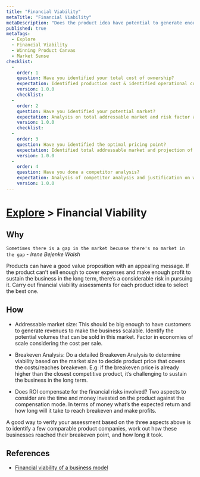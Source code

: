 ```yaml
---
title: "Financial Viability"
metaTitle: "Financial Viability"
metaDescription: "Does the product idea have potential to generate enough revenue to sustain the business and cover the costs. It’s what helps you select the best product idea that provides the best ROI."
published: true
metaTags:
  - Explore
  - Financial Viability
  - Winning Product Canvas
  - Market Sense
checklist: 
  -
    order: 1
    question: Have you identified your total cost of ownership?
    expectation: Identified production cost & identified operational cost to determine the breakeven cost.
    version: 1.0.0
    checklist: 
  -
    order: 2
    question: Have you identified your potential market?
    expectation: Analysis on total addressable market and risk factor analysis of each demography.
    version: 1.0.0
    checklist: 
  -
    order: 3
    question: Have you identified the optimal pricing point?
    expectation: Identified total addressable market and projection of sales revenue at different pricing points. 
    version: 1.0.0
  -
    order: 4
    question: Have you done a competitor analysis?
    expectation: Analysis of competitor analysis and justification on why would customers favor our product at the specified price point. 
    version: 1.0.0
---
```

# [Explore](../1-explore.md) > Financial Viability

## Why

`Sometimes there is a gap in the market becuase there's no market in the gap` - _Irene Bejenke Walsh_

Products can have a good value proposition with an appealing message. If the product can’t sell enough to cover expenses and make enough profit to sustain the business in the long term, there’s a considerable risk in pursuing it. Carry out financial viability assessments for each product idea to select the best one.


## How

- Addressable market size: 
This should be big enough to have customers to generate revenues to make the business scalable. Identify the potential volumes that can be sold in this market. Factor in  economies of scale considering the cost per sale.

- Breakeven Analysis: 
Do a detailed Breakeven Analysis to determine viability based on the market size to decide product price that covers the costs/reaches breakeven. E.g: if the breakeven price is already higher than the closest competitive product, it’s challenging to sustain the business in the long term. 

- Does ROI compensate for the financial risks involved? 
Two aspects to consider are the time and money invested on the product against the compensation mode. In terms of money what’s the expected return and how long will it take to reach breakeven and make profits.

A good way to verify your assessment based on the three aspects above is to identify a few comparable product companies, work out how these businesses reached their breakeven point, and how long it took.

## References

- [Financial viability of a business model](https://www.slideshare.net/ValeryiaKazheunikava/business-model-financial-viability-2013-44888269)

